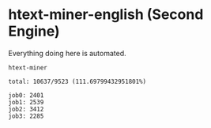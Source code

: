 # htext-miner-english (Second Engine)

Everything doing here is automated.

```
htext-miner

total: 10637/9523 (111.69799432951801%)

job0: 2401
job1: 2539
job2: 3412
job3: 2285
```